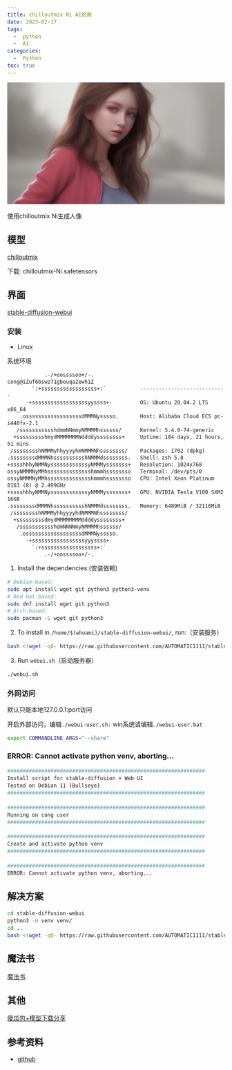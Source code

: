 ```yaml
---
title: chilloutmix Ni AI绘画
date: 2023-02-17
tags:
  -  python
  -  AI
categories:
  -  Python
toc: true
---
```


![202302211450872](https://raw.githubusercontent.com/qbmzc/images/master/2023/202302211450872.png)

使用chilloutmix Ni生成人像

<!-- more -->

## 模型

[chilloutmix](https://huggingface.co/swl-models/chilloutmix-ni/tree/main)

下载: chilloutmix-Ni.safetensors

## 界面

[stable-diffusion-webui](https://github.com/AUTOMATIC1111/stable-diffusion-webui/)

### 安装

- Linux

系统环境

```shell
            .-/+oossssoo+/-.               cong@iZuf6bswz71gbouqa2ewh1Z
        `:+ssssssssssssssssss+:`           ----------------------------
      -+ssssssssssssssssssyyssss+-         OS: Ubuntu 20.04.2 LTS x86_64
    .ossssssssssssssssssdMMMNysssso.       Host: Alibaba Cloud ECS pc-i440fx-2.1
   /ssssssssssshdmmNNmmyNMMMMhssssss/      Kernel: 5.4.0-74-generic
  +ssssssssshmydMMMMMMMNddddyssssssss+     Uptime: 184 days, 21 hours, 51 mins
 /sssssssshNMMMyhhyyyyhmNMMMNhssssssss/    Packages: 1702 (dpkg)
.ssssssssdMMMNhsssssssssshNMMMdssssssss.   Shell: zsh 5.8
+sssshhhyNMMNyssssssssssssyNMMMysssssss+   Resolution: 1024x768
ossyNMMMNyMMhsssssssssssssshmmmhssssssso   Terminal: /dev/pts/0
ossyNMMMNyMMhsssssssssssssshmmmhssssssso   CPU: Intel Xeon Platinum 8163 (8) @ 2.499GHz
+sssshhhyNMMNyssssssssssssyNMMMysssssss+   GPU: NVIDIA Tesla V100 SXM2 16GB
.ssssssssdMMMNhsssssssssshNMMMdssssssss.   Memory: 6489MiB / 32116MiB
 /sssssssshNMMMyhhyyyyhdNMMMNhssssssss/
  +sssssssssdmydMMMMMMMMddddyssssssss+
   /ssssssssssshdmNNNNmyNMMMMhssssss/
    .ossssssssssssssssssdMMMNysssso.
      -+sssssssssssssssssyyyssss+-
        `:+ssssssssssssssssss+:`
            .-/+oossssoo+/-.
```

1. Install the dependencies:(安装依赖)
```bash
# Debian-based:
sudo apt install wget git python3 python3-venv
# Red Hat-based:
sudo dnf install wget git python3
# Arch-based:
sudo pacman -S wget git python3
```

2. To install in `/home/$(whoami)/stable-diffusion-webui/`, run:（安装服务）
```bash
bash <(wget -qO- https://raw.githubusercontent.com/AUTOMATIC1111/stable-diffusion-webui/master/webui.sh)
```

3. Run `webui.sh`（启动服务器）
```bash
./webui.sh
```

### 外网访问

默认只能本地127.0.0.1:port访问

开启外部访问，编辑`./webui-user.sh:` win系统请编辑`./webui-user.bat`

```bash
export COMMANDLINE_ARGS="--share"
```

### ERROR: Cannot activate python venv, aborting...

```bash
################################################################
Install script for stable-diffusion + Web UI
Tested on Debian 11 (Bullseye)
################################################################

################################################################
Running on cong user
################################################################

################################################################
Create and activate python venv
################################################################

################################################################
ERROR: Cannot activate python venv, aborting...
```

## 解决方案

```bash
cd stable-diffusion-webui
python3 -m venv venv/
cd ..
bash <(wget -qO- https://raw.githubusercontent.com/AUTOMATIC1111/stable-diffusion-webui/master/webui.sh)
```

## 魔法书

[魔法书](https://openart.ai/discovery)

## 其他

[傻瓜包+模型下载分享](https://www.appinn.com/stable-diffusion-download/)

## 参考资料

- [github](https://github.com/AUTOMATIC1111/stable-diffusion-webui/issues/1120)



